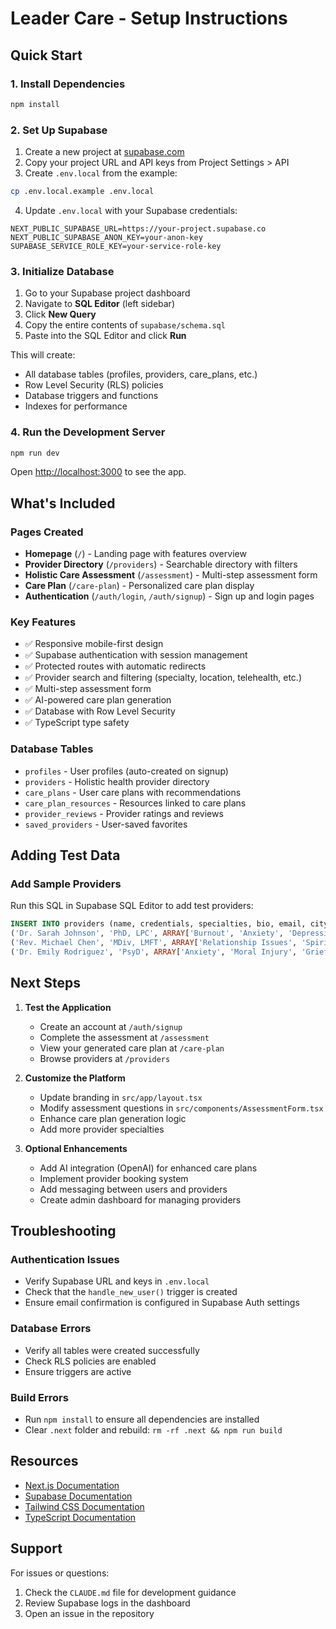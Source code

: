# Leader Care - Setup Instructions

## Quick Start

### 1. Install Dependencies
```bash
npm install
```

### 2. Set Up Supabase

1. Create a new project at [supabase.com](https://supabase.com)
2. Copy your project URL and API keys from Project Settings > API
3. Create `.env.local` from the example:
```bash
cp .env.local.example .env.local
```

4. Update `.env.local` with your Supabase credentials:
```
NEXT_PUBLIC_SUPABASE_URL=https://your-project.supabase.co
NEXT_PUBLIC_SUPABASE_ANON_KEY=your-anon-key
SUPABASE_SERVICE_ROLE_KEY=your-service-role-key
```

### 3. Initialize Database

1. Go to your Supabase project dashboard
2. Navigate to **SQL Editor** (left sidebar)
3. Click **New Query**
4. Copy the entire contents of `supabase/schema.sql`
5. Paste into the SQL Editor and click **Run**

This will create:
- All database tables (profiles, providers, care_plans, etc.)
- Row Level Security (RLS) policies
- Database triggers and functions
- Indexes for performance

### 4. Run the Development Server

```bash
npm run dev
```

Open [http://localhost:3000](http://localhost:3000) to see the app.

## What's Included

### Pages Created
- **Homepage** (`/`) - Landing page with features overview
- **Provider Directory** (`/providers`) - Searchable directory with filters
- **Holistic Care Assessment** (`/assessment`) - Multi-step assessment form
- **Care Plan** (`/care-plan`) - Personalized care plan display
- **Authentication** (`/auth/login`, `/auth/signup`) - Sign up and login pages

### Key Features
- ✅ Responsive mobile-first design
- ✅ Supabase authentication with session management
- ✅ Protected routes with automatic redirects
- ✅ Provider search and filtering (specialty, location, telehealth, etc.)
- ✅ Multi-step assessment form
- ✅ AI-powered care plan generation
- ✅ Database with Row Level Security
- ✅ TypeScript type safety

### Database Tables
- `profiles` - User profiles (auto-created on signup)
- `providers` - Holistic health provider directory
- `care_plans` - User care plans with recommendations
- `care_plan_resources` - Resources linked to care plans
- `provider_reviews` - Provider ratings and reviews
- `saved_providers` - User-saved favorites

## Adding Test Data

### Add Sample Providers

Run this SQL in Supabase SQL Editor to add test providers:

```sql
INSERT INTO providers (name, credentials, specialties, bio, email, city, state, telehealth_available, faith_based, accepting_new_clients) VALUES
('Dr. Sarah Johnson', 'PhD, LPC', ARRAY['Burnout', 'Anxiety', 'Depression'], 'Specializing in clergy burnout and compassion fatigue with 15+ years experience.', 'sarah.johnson@example.com', 'Nashville', 'TN', true, true, true),
('Rev. Michael Chen', 'MDiv, LMFT', ARRAY['Relationship Issues', 'Spiritual Crisis', 'Work-Life Balance'], 'Faith-integrated counseling for ministry leaders and their families.', 'michael.chen@example.com', 'Austin', 'TX', true, true, true),
('Dr. Emily Rodriguez', 'PsyD', ARRAY['Anxiety', 'Moral Injury', 'Grief/Loss'], 'Trauma-informed care with understanding of unique ministry pressures.', 'emily.rodriguez@example.com', 'Chicago', 'IL', false, false, true);
```

## Next Steps

1. **Test the Application**
   - Create an account at `/auth/signup`
   - Complete the assessment at `/assessment`
   - View your generated care plan at `/care-plan`
   - Browse providers at `/providers`

2. **Customize the Platform**
   - Update branding in `src/app/layout.tsx`
   - Modify assessment questions in `src/components/AssessmentForm.tsx`
   - Enhance care plan generation logic
   - Add more provider specialties

3. **Optional Enhancements**
   - Add AI integration (OpenAI) for enhanced care plans
   - Implement provider booking system
   - Add messaging between users and providers
   - Create admin dashboard for managing providers

## Troubleshooting

### Authentication Issues
- Verify Supabase URL and keys in `.env.local`
- Check that the `handle_new_user()` trigger is created
- Ensure email confirmation is configured in Supabase Auth settings

### Database Errors
- Verify all tables were created successfully
- Check RLS policies are enabled
- Ensure triggers are active

### Build Errors
- Run `npm install` to ensure all dependencies are installed
- Clear `.next` folder and rebuild: `rm -rf .next && npm run build`

## Resources

- [Next.js Documentation](https://nextjs.org/docs)
- [Supabase Documentation](https://supabase.com/docs)
- [Tailwind CSS Documentation](https://tailwindcss.com/docs)
- [TypeScript Documentation](https://www.typescriptlang.org/docs)

## Support

For issues or questions:
1. Check the `CLAUDE.md` file for development guidance
2. Review Supabase logs in the dashboard
3. Open an issue in the repository
